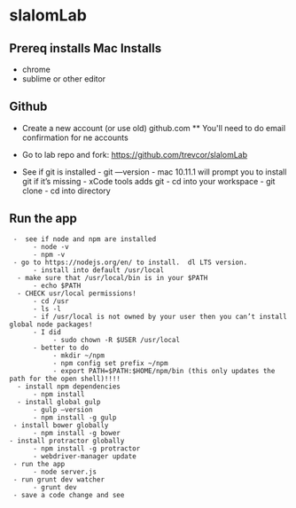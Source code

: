 # slalomLab


## Prereq installs Mac Installs

* chrome
* sublime or other editor

## Github

* Create a new account (or use old) github.com
** You'll need to do email confirmation for ne accounts
* Go to lab repo and fork: https://github.com/trevcor/slalomLab

* See if git is installed
          - git —version
          - mac 10.11.1 will prompt you to install git if it’s missing
               - xCode tools adds git
          - cd into your workspace
          - git clone <forked repo>
          - cd into directory

## Run the app

     -  see if node and npm are installed
          - node -v
          - npm -v
     - go to https://nodejs.org/en/ to install.  dl LTS version.
          - install into default /usr/local
      - make sure that /usr/local/bin is in your $PATH
          - echo $PATH
      - CHECK usr/local permissions!
          - cd /usr
          - ls -l
          - if /usr/local is not owned by your user then you can’t install global node packages!
          - I did
               - sudo chown -R $USER /usr/local
          - better to do
               - mkdir ~/npm
               - npm config set prefix ~/npm
               - export PATH=$PATH:$HOME/npm/bin (this only updates the path for the open shell)!!!!
      - install npm dependencies
          - npm install
      - install global gulp
          - gulp —version
          - npm install -g gulp
     - install bower globally
          - npm install -g bower
    - install protractor globally
          - npm install -g protractor
          - webdriver-manager update
     - run the app
          - node server.js
     - run grunt dev watcher
          - grunt dev
     - save a code change and see


